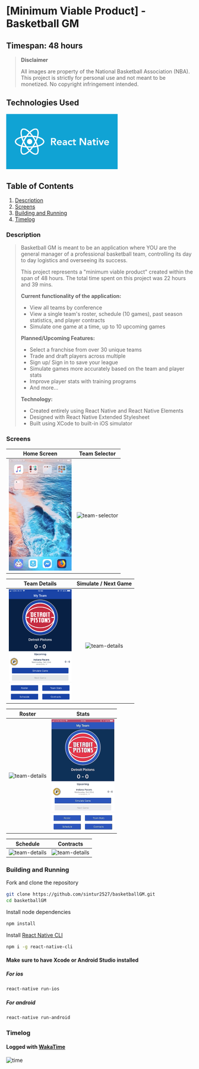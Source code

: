 # [Minimum Viable Product] - Basketball GM
## Timespan: 48 hours

> **Disclaimer** 
> 
> All images are property of the National Basketball Association (NBA). This project is strictly for personal use and not meant to be monetized. No copyright infringement intended. 

## Technologies Used

<img src="./documentation/ReactNative.png" alt="react-native" width="300"/>

## Table of Contents

1. [Description](#description)
2. [Screens](#screens)
3. [Building and Running](#building-and-running)
4. [Timelog](#timelog)

### Description

> Basketball GM is meant to be an application where YOU are the general manager of a professional basketball team, controlling its day to day logistics and overseeing its success. 
> 
> This project represents a "minimum viable product" created within the span of 48 hours. The total time spent on this project was 22 hours and 39 mins. 
> 
> **Current functionality of the application:** 
> - View all teams by conference
> - View a single team's roster, schedule (10 games), past season statistics, and player contracts
> - Simulate one game at a time, up to 10 upcoming games
> 
> **Planned/Upcoming Features:**
> - Select a franchise from over 30 unique teams
> - Trade and draft players across multiple 
> - Sign up/ Sign in to save your league
> - Simulate games more accurately based on the team and player stats
> - Improve player stats with training programs
> - And more...
> 
> **Technology:**
> - Created entirely using React Native and React Native Elements
> - Designed with React Native Extended Stylesheet
> - Built using XCode to built-in iOS simulator

### Screens

|                                    Home Screen                                    |                                      Team Selector                                      |
| :-------------------------------------------------------------------------------: | :-------------------------------------------------------------------------------------: |
| <img src="./documentation/basketballGM_open.gif" alt="home-screen" height="300"/> | <img src="./documentation/basketballGM_selector.gif" alt="team-selector" height="300"/> |

|                                     Team Details                                      |                                   Simulate / Next Game                                   |
| :-----------------------------------------------------------------------------------: | :--------------------------------------------------------------------------------------: |
| <img src="./documentation/basketballGM_details.png" alt="team-details" height="300"/> | <img src="./documentation/basketballGM_simulation.gif" alt="team-details" height="300"/> |

|                                        Roster                                        |                                          Stats                                          |
| :----------------------------------------------------------------------------------: | :-------------------------------------------------------------------------------------: |
| <img src="./documentation/basketballGM_roster.gif" alt="team-details" height="300"/> | <img src="./documentation/basketballGM_teamStats.gif" alt="team-details" height="300"/> |

|                                        Schedule                                        |                                        Contracts                                        |
| :------------------------------------------------------------------------------------: | :-------------------------------------------------------------------------------------: |
| <img src="./documentation/basketballGM_schedule.gif" alt="team-details" height="300"/> | <img src="./documentation/basketballGM_contracts.gif" alt="team-details" height="300"/> |


### Building and Running

Fork and clone the repository

```sh
git clone https://github.com/sintur2527/basketballGM.git
cd basketballGM
```
Install node dependencies
```sh
npm install
```
Install
[React Native CLI](https://facebook.github.io/react-native/docs/getting-started.html)
```sh
npm i -g react-native-cli
```

#### Make sure to have Xcode or Android Studio installed
##### For ios

```sh
react-native run-ios
```
##### For android
```sh
react-native run-android
```

### Timelog

#### Logged with [WakaTime](https://wakatime.com)
 
<img src="./documentation/mvp_wakatime.png" alt="time" width="300" />